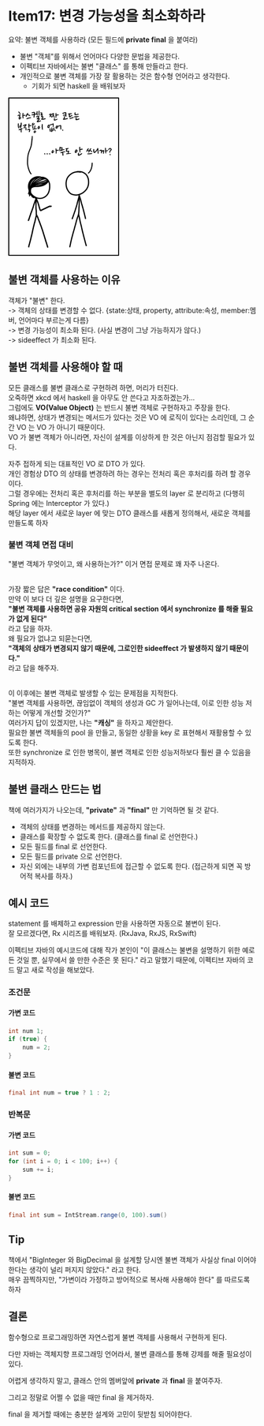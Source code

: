 # Item17: 변경 가능성을 최소화하라

요약: 불변 객체를 사용하라 (모든 필드에 **private final** 을 붙여라)

- 불변 "객체"를 위해서 언어마다 다양한 문법을 제공한다.
- 이펙티브 자바에서는 불변 "클래스" 를 통해 만들라고 한다.
- 개인적으로 불변 객체를 가장 잘 활용하는 것은 함수형 언어라고 생각한다.
    - 기회가 되면 haskell 을 배워보자

![haskell](./img/haskell.png)

## 불변 객체를 사용하는 이유

객체가 "불변" 한다.
<br> -> 객체의 상태를 변경할 수 없다. {state:상태, property, attribute:속성, member:멤버, 언어마다 부르는게 다름}
<br> -> 변경 가능성이 최소화 된다. (사실 변경이 그냥 가능하지가 않다.)
<br> -> sideeffect 가 최소화 된다.

## 불변 객체를 사용해야 할 때

모든 클래스를 불변 클래스로 구현하려 하면, 머리가 터진다.
<br> 오죽하면 xkcd 에서 haskell 을 아무도 안 쓴다고 자조하겠는가...
<br> 그럼에도 **VO(Value Object)** 는 반드시 불변 객체로 구현하자고 주장을 한다.
<br> 왜냐하면, 상태가 변경되는 메서드가 있다는 것은 VO 에 로직이 있다는 소리인데, 그 순간 VO 는 VO 가 아니기 때문이다.
<br> VO 가 불변 객체가 아니라면, 자신이 설계를 이상하게 한 것은 아닌지 점검할 필요가 있다.

자주 접하게 되는 대표적인 VO 로 DTO 가 있다.
<br> 개인 경험상 DTO 의 상태를 변경하려 하는 경우는 전처리 혹은 후처리를 하려 할 경우이다.
<br> 그럴 경우에는 전처리 혹은 후처리를 하는 부분을 별도의 layer 로 분리하고  (다행히 Spring 에는 Interceptor 가 있다.)
<br> 해당 layer 에서 새로운 layer 에 맞는 DTO 클래스를 새롭게 정의해서, 새로운 객체를 만들도록 하자

### 불변 객체 면접 대비

"불변 객체가 무엇이고, 왜 사용하는가?" 이거 면접 문제로 꽤 자주 나온다.

<br> 가장 짧은 답은 **"race condition"** 이다.
<br> 만약 이 보다 더 깊은 설명을 요구한다면,
<br> **"불변 객체를 사용하면 공유 자원의 critical section 에서 synchronize 를 해줄 필요가 없게 된다"**
<br> 라고 답을 하자.
<br> 왜 필요가 없냐고 되묻는다면,
<br> **"객체의 상태가 변경되지 않기 때문에, 그로인한 sideeffect 가 발생하지 않기 때문이다."**
<br> 라고 답을 해주자.

<br> 이 이후에는 불변 객체로 발생할 수 있는 문제점을 지적한다.
<br> "불변 객체를 사용하면, 끊임없이 객체의 생성과 GC 가 일어나는데, 이로 인한 성능 저하는 어떻게 개선할 것인가?"
<br> 여러가지 답이 있겠지만, 나는 **"캐싱"** 을 하자고 제안한다.
<br> 필요한 불변 객체들의 pool 을 만들고, 동일한 상황을 key 로 표현해서 재활용할 수 있도록 한다.
<br> 또한 synchronize 로 인한 병목이, 불변 객체로 인한 성능저하보다 훨씬 클 수 있음을 지적하자.

## 불변 클래스 만드는 법

책에 여러가지가 나오는데, **"private"** 과 **"final"** 만 기억하면 될 것 같다.

- 객체의 상태를 변경하는 메서드를 제공하지 않는다.
- 클래스를 확장할 수 없도록 한다. (클래스를 final 로 선언한다.)
- 모든 필드를 final 로 선언한다.
- 모든 필드를 private 으로 선언한다.
- 자신 외에는 내부의 가변 컴포넌트에 접근할 수 없도록 한다. (접근하게 되면 꼭 방어적 복사를 하자.)


## 예시 코드

statement 를 배제하고 expression 만을 사용하면 자동으로 불변이 된다.
<br>잘 모르겠다면, Rx 시리즈를 배워보자. (RxJava, RxJS, RxSwift)

이펙티브 자바의 예시코드에 대해 작가 본인이 "이 클래스는 불변을 설명하기 위한 예로 든 것일 뿐, 실무에서 쓸 만한 수준은 못 된다." 라고 말했기 때문에, 이펙티브 자바의 코드 말고 새로 작성을 해보았다.

### 조건문

#### 가변 코드

```java
int num 1;
if (true) {
    num = 2;
}
```

#### 불변 코드

```java
final int num = true ? 1 : 2;
```

### 반복문

#### 가변 코드

```java
int sum = 0;
for (int i = 0; i < 100; i++) {
    sum += i;
}
```

#### 불변 코드

```java
final int sum = IntStream.range(0, 100).sum()
```

## Tip

책에서 "BigInteger 와 BigDecimal 을 설계할 당시엔 불변 객체가 사실상 final 이어야 한다는 생각이 널리 퍼지지 않았다." 라고 한다.
<br> 매우 끔찍하지만, "가변이라 가정하고 방어적으로 복사해 사용해야 한다" 를 따르도록 하자

## 결론

함수형으로 프로그래밍하면 자연스럽게 불변 객체를 사용해서 구현하게 된다.

다만 자바는 객체지향 프로그래밍 언어라서, 불변 클래스를 통해 강제를 해줄 필요성이 있다.

어렵게 생각하지 말고, 클래스 안의 멤버앞에 **private** 과 **final** 을 붙여주자.

그리고 정말로 어쩔 수 없을 때만 final 을 제거하자.

final 을 제거할 때에는 충분한 설계와 고민이 뒷받침 되어야한다.

